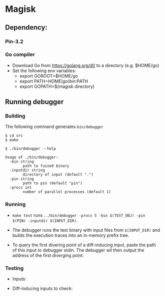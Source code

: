 Magisk
===========================

## Dependency:

### Pin-3.2

### Go compiler

* Download Go from https://golang.org/dl/ to a directory (e.g. $HOME/go)
* Set the following env variables:
    * export GOROOT=$HOME/go
    * export PATH=$HOME/go/bin:$PATH
    * export GOPATH=$(magisk directory)


## Running debugger

### Building

The following command generates `bin/debugger`
```
$ cd src
$ make

```

```
$ ./bin/debugger --help

Usage of ./bin/debugger:
  -bin string
    	path to fuzzed binary
  -inputdir string
    	directory of input (default ".")
  -pin string
    	path to pin (default "pin")
  -procs int
    	number of parallel processes (default 1)
```

### Running
*   `make test` runs `../bin/debugger -procs 5 -bin $(TEST_OBJ) -pin $(PIN) -inputdir $(INPUT_DIR)`.

*   The debugger runs the test binary with input files from `$(INPUT_DIR)` and
    builds the execution traces into an in-memory prefix tree.

*   To query the first divering point of a diff-inducing input, paste the
    path of this input to debugger stdin. The debugger wil then output the address of the first diverging point.

### Testing
*   Inputs:

*   Diff-inducing inputs to check:
















